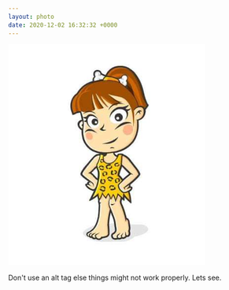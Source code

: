 ```yaml
---
layout: photo
date: 2020-12-02 16:32:32 +0000
---
```

![](/images/4254761809b9.jpg)
  
Don't use an alt tag else things might not work properly. Lets see.
